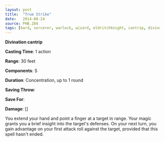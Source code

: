 ```yaml
---
layout: post
title:  "True Strike"
date:   2014-08-24
source: PHB.284
tags: [bard, sorcerer, warlock, wizard, eldritchknight, cantrip, divination]
---
```


**Divination cantrip**

**Casting Time**: 1 action

**Range**: 30 feet

**Components**: S

**Duration**: Concentration, up to 1 round

**Saving Throw**:

**Save For**:

**Damage**: []

You extend your hand and point a finger at a target in range. Your magic grants you a brief insight into the target's defenses. On your next turn, you gain advantage on your first attack roll against the target, provided that this spell hasn't ended.